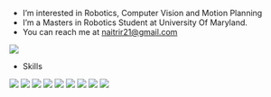 - I’m interested in Robotics, Computer Vision and Motion Planning
- I’m a Masters in Robotics Student at University Of Maryland.
- You can reach me at [naitrir21@gmail.com](naitrir21@gmail.com)


<a href="https://www.linkedin.com/in/naitri-rajyaguru/"><img src="https://img.shields.io/badge/LinkedIn-0077B5?style=for-the-badge&logo=linkedin&logoColor=white"></a>

- Skills

<img src="https://img.shields.io/badge/Python-3776AB?style=for-the-badge&logo=python&logoColor=white"> <img src="https://img.shields.io/badge/C-00599C?style=for-the-badge&logo=c&logoColor=white"> <img src="https://img.shields.io/badge/C%2B%2B-00599C?style=for-the-badge&logo=c%2B%2B&logoColor=white"> <img src="https://img.shields.io/badge/TensorFlow-FF6F00?style=for-the-badge&logo=TensorFlow&logoColor=white"> <img src="https://img.shields.io/badge/PyTorch-EE4C2C?style=for-the-badge&logo=PyTorch&logoColor=white"> <img src="https://img.shields.io/badge/Numpy-777BB4?style=for-the-badge&logo=numpy&logoColor=white"> <img src="https://img.shields.io/badge/scikit_learn-F7931E?style=for-the-badge&logo=scikit-learn&logoColor=white"> <img src="https://img.shields.io/badge/OpenCV-27338e?style=for-the-badge&logo=OpenCV&logoColor=white"> <img src="https://img.shields.io/badge/ROS-22314E?style=for-the-badge&logo=ROS&logoColor=white"> 
